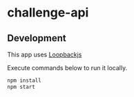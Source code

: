 # challenge-api

## Development

This app uses [Loopbackjs](https://loopback.io/)

Execute commands below to run it locally.
```sh
npm install
npm start
```
